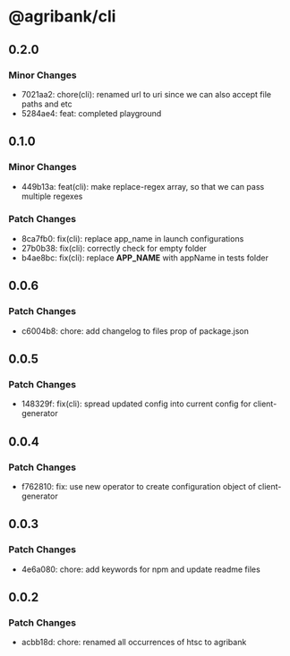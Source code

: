 # @agribank/cli

## 0.2.0

### Minor Changes

- 7021aa2: chore(cli): renamed url to uri since we can also accept file paths and etc
- 5284ae4: feat: completed playground

## 0.1.0

### Minor Changes

- 449b13a: feat(cli): make replace-regex array, so that we can pass multiple regexes

### Patch Changes

- 8ca7fb0: fix(cli): replace app_name in launch configurations
- 27b0b38: fix(cli): correctly check for empty folder
- b4ae8bc: fix(cli): replace **APP_NAME** with appName in tests folder

## 0.0.6

### Patch Changes

- c6004b8: chore: add changelog to files prop of package.json

## 0.0.5

### Patch Changes

- 148329f: fix(cli): spread updated config into current config for client-generator

## 0.0.4

### Patch Changes

- f762810: fix: use new operator to create configuration object of client-generator

## 0.0.3

### Patch Changes

- 4e6a080: chore: add keywords for npm and update readme files

## 0.0.2

### Patch Changes

- acbb18d: chore: renamed all occurrences of htsc to agribank
